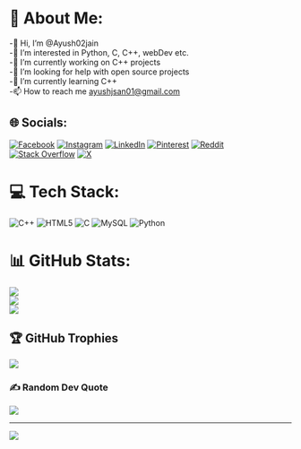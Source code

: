 


<!---
Ayush02jain/Ayush02jain is a ✨ special ✨ repository because its `README.md` (this file) appears on your GitHub profile.
You can click the Preview link to take a look at your changes.
--->
# 💫 About Me:
-👋 Hi, I’m @Ayush02jain<br>-👀 I’m interested in Python, C, C++, webDev etc.<br>-🔭 I’m currently working on C++ projects<br>-🤝 I’m looking for help with open source projects<br>-🌱 I’m currently learning C++<br>-📫 How to reach me ayushjsan01@gmail.com


## 🌐 Socials:
[![Facebook](https://img.shields.io/badge/Facebook-%231877F2.svg?logo=Facebook&logoColor=white)](https://facebook.com/Ayushjain) [![Instagram](https://img.shields.io/badge/Instagram-%23E4405F.svg?logo=Instagram&logoColor=white)](https://instagram.com/ayushjain_x) [![LinkedIn](https://img.shields.io/badge/LinkedIn-%230077B5.svg?logo=linkedin&logoColor=white)](https://linkedin.com/in/ayushjain0708) [![Pinterest](https://img.shields.io/badge/Pinterest-%23E60023.svg?logo=Pinterest&logoColor=white)](https://pinterest.com/ayushjsan01) [![Reddit](https://img.shields.io/badge/Reddit-%23FF4500.svg?logo=Reddit&logoColor=white)](https://reddit.com/user/champak0202) [![Stack Overflow](https://img.shields.io/badge/-Stackoverflow-FE7A16?logo=stack-overflow&logoColor=white)](https://stackoverflow.com/users/Ayush02jain) [![X](https://img.shields.io/badge/X-black.svg?logo=X&logoColor=white)](https://x.com/AyushjainX) 

# 💻 Tech Stack:
![C++](https://img.shields.io/badge/c++-%2300599C.svg?style=plastic&logo=c%2B%2B&logoColor=white) ![HTML5](https://img.shields.io/badge/html5-%23E34F26.svg?style=plastic&logo=html5&logoColor=white) ![C](https://img.shields.io/badge/c-%2300599C.svg?style=plastic&logo=c&logoColor=white) ![MySQL](https://img.shields.io/badge/mysql-4479A1.svg?style=plastic&logo=mysql&logoColor=white) ![Python](https://img.shields.io/badge/python-3670A0?style=plastic&logo=python&logoColor=ffdd54)
# 📊 GitHub Stats:
![](https://github-readme-stats.vercel.app/api?username=Ayush02jain&theme=dark&hide_border=false&include_all_commits=false&count_private=false)<br/>
![](https://github-readme-streak-stats.herokuapp.com/?user=Ayush02jain&theme=dark&hide_border=false)<br/>
![](https://github-readme-stats.vercel.app/api/top-langs/?username=Ayush02jain&theme=dark&hide_border=false&include_all_commits=false&count_private=false&layout=compact)

## 🏆 GitHub Trophies
![](https://github-profile-trophy.vercel.app/?username=Ayush02jain&theme=gruvbox&no-frame=false&no-bg=false&margin-w=4)

### ✍️ Random Dev Quote
![](https://quotes-github-readme.vercel.app/api?type=vetical&theme=gruvbox)

---
[![](https://visitcount.itsvg.in/api?id=Ayush02jain&icon=10&color=11)](https://visitcount.itsvg.in)

<!-- Proudly created with GPRM ( https://gprm.itsvg.in ) -->
